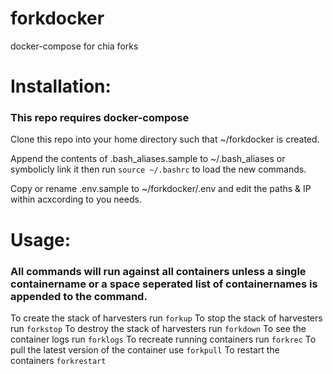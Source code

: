 # forkdocker
docker-compose for chia forks

# Installation:
### This repo requires docker-compose

Clone this repo into your home directory such that ~/forkdocker is created.

Append the contents of .bash_aliases.sample to ~/.bash_aliases or symbolicly link it then run `source ~/.bashrc` to load the new commands.

Copy or rename .env.sample to ~/forkdocker/.env and edit the paths & IP within acxcording to you needs.

# Usage:
### All commands will run against all containers unless a single containername or a space seperated list of containernames is appended to the command.
To create the stack of harvesters run `forkup`
To stop the stack of harvesters run `forkstop`
To destroy the stack of harvesters run `forkdown`
To see the container logs run `forklogs`
To recreate running containers run `forkrec`
To pull the latest version of the container use `forkpull`
To restart the containers `forkrestart`




